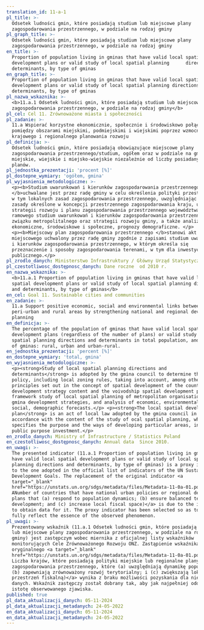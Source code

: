 ```yaml
---
translation_id: 11-a-1
pl_title: >-
  Odsetek ludności gmin, które posiadają studium lub miejscowe plany
  zagospodarowania przestrzennego, w podziale na rodzaj gminy
pl_graph_title: >-
  Odsetek ludności gmin, które posiadają studium lub miejscowe plany
  zagospodarowania przestrzennego, w podziale na rodzaj gminy
en_title: >-
  Proportion of population living in gminas that have valid local spatial
  development plans or valid study of local spatial planning      directions and
  determinants, by type of gminas
en_graph_title: >-
  Proportion of population living in gminas that have valid local spatial
  development plans or valid study of local spatial planning directions and
  determinants, by type of gminas
pl_nazwa_wskaznika: >-
  <b>11.a.1 Odsetek ludności gmin, które posiadają studium lub miejscowe plany
  zagospodarowania przestrzennego, w podziale na rodzaj gminy</b>
pl_cel: Cel 11. Zrównoważone miasta i społeczności
pl_zadanie: >-
  11.a Wspierać korzystne ekonomicznie, społecznie i środowiskowo połączenia
  pomiędzy obszarami miejskimi, podmiejskimi i wiejskimi poprzez wzmocnienie
  krajowego i regionalnego planowania rozwoju
pl_definicja: >-
  Odsetek ludności gmin, które posiadają obowiązujące miejscowe plany
  zagospodarowania przestrzennego/studium, ogółem oraz w podziale na gminy
  miejskie, wiejskie i miejsko-wiejskie niezależnie od liczby posiadanych
  planów.
pl_jednostka_prezentacji: 'procent [%]'
pl_dostepne_wymiary: 'ogółem, gmina'
pl_wyjasnienia_metodologiczne: >-
  <p><b>Studium uwarunkowań i kierunków zagospodarowania przestrzennego
  </b>uchwalane jest przez radę gminy w celu określenia polityki przestrzennej,
  w tym lokalnych zasad zagospodarowania przestrzennego, uwzględniając m.in.
  zasady określone w koncepcji przestrzennego zagospodarowania kraju, ustalenia
  strategii rozwoju i planu zagospodarowania przestrzennego województwa,
  ramowego studium uwarunkowań i kierunków zagospodarowania przestrzennego
  związku metropolitalnego oraz strategii rozwoju gminy, a także analizy
  ekonomiczne, środowiskowe i społeczne, prognozy demograficzne. </p>
  <p><b>Miejscowy plan zagospodarowania przestrzennego </b>stanowi akt prawa
  miejscowego uchwalony przez radę gminy zgodnie z zapisami studium uwarunkowań
  i kierunków zagospodarowania przestrzennego, w którym określa się
  przeznaczenie i sposoby zagospodarowania terenami, w tym dla inwestycji celu
  publicznego.</p>
pl_zrodlo_danych: Ministerstwo Infrastruktury / Główny Urząd Statystyczny
pl_czestotliwosc_dostępnosc_danych: Dane roczne  od 2010 r.
en_nazwa_wskaznika: >-
  <b>11.a.1 Proportion of population living in gminas that have valid local
  spatial development plans or valid study of local spatial planning directions
  and determinants, by type of gminas</b>
en_cel: Goal 11. Sustainable cities and communities
en_zadanie: >-
  11.a Support positive economic, social and environmental links between urban,
  peri-urban and rural areas by strengthening national and regional development
  planning
en_definicja: >-
  The percentage of the population of gminas that have valid local spatial
  development plans (regardless of the number of plans) or valid study of local
  spatial planning directions and determinants in total population, and by type
  of gminas: rural, urban and urban-rural.
en_jednostka_prezentacji: 'percent [%]'
en_dostepne_wymiary: 'total, gmina'
en_wyjasnienia_metodologiczne: >-
  <p><strong>Study of local spatial planning directions and
  determinants</strong> is adopted by the gmina council to determine the spatial
  policy, including local zoning rules, taking into account, among others,
  principles set out in the concept of spatial development of the country, the
  development strategy content and the voivodship spatial development plan, the
  framework study of local spatial planning of metropolitan organisation and
  gmina development strategies, and analysis of economic, environmental and
  social, demographic forecasts.</p> <p><strong>The local spatial development
  plan</strong> is an act of local law adopted by the gmina council in
  accordance with the content of the study of ocal spatial planning, which
  specifies the purpose and the ways of developing particular areas, including
  public purpose investment.</p>
en_zrodlo_danych: Ministry of Infrastructure / Statistics Poland
en_czestotliwosc_dostępnosc_danych: Annual data  Since 2010.
en_uwagi: >-
  The presented indicator (11.a.1 Proportion of population living in gminas that
  have valid local spatial development plans or valid study of local spatial
  planning directions and determinants, by type of gminas) is a proxy indicator
  to the one adopted in the official list of indicators of the UN Sustainable
  Development Goals. The replacement of the original indicator <a
  target="_blank"
  href="https://unstats.un.org/sdgs/metadata/files/Metadata-11-0a-01.pdf">(11.a.1
  ANumber of countries that have national urban policies or regional development
  plans that (a) respond to population dynamics; (b) ensure balanced territorial
  development; and (c) increase local fiscal space)</a> is due to the inability
  to obtain data for it. The proxy indicator has been selected so as to most
  fully reflect the essence of the observed phenomenon.
pl_uwagi: >-
  Prezentowany wskaźnik (11.a.1 Odsetek ludności gmin, które posiadają studium
  lub miejscowe plany zagospodarowania przestrzennego, w podziale na rodzaj
  gminy) jest zastępczym wobec miernika z oficjalnej listy wskaźników
  monitorujących Cele Zrównoważonego Rozwoju ONZ. Zastąpienie wskaźnika
  oryginalnego <a target="_blank"
  href="https://unstats.un.org/sdgs/metadata/files/Metadata-11-0a-01.pdf">(11.a.1
  Liczba krajów, które posiadają polityki miejskie lub regionalne plany
  zagospodarowania przestrzennego, które (a) uwzględniają dynamikę populacyjną;
  (b) zapewniają zrównoważony rozwój terytorialny; i (c) zwiększają lokalną
  przestrzeń fiskalną)</a> wynika z braku możliwości pozyskania dla niego
  danych. Wskaźnik zastępczy został dobrany tak, aby jak najpełniej oddawał
  istotę obserwowanego zjawiska.
published: true
pl_data_aktualizacji_danych: 05-11-2024
pl_data_aktualizacji_metadanych: 24-05-2022
en_data_aktualizacji_danych: 05-11-2024
en_data_aktualizacji_metadanych: 24-05-2022  
---
```

